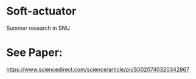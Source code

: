 # Soft-actuator
Summer research in SNU
# See Paper:
https://www.sciencedirect.com/science/article/pii/S0020740320342867
